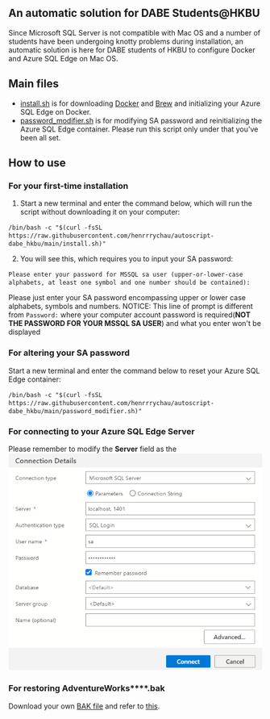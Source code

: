 ## An automatic solution for DABE Students@HKBU

Since Microsoft SQL Server is not compatible with Mac OS and a number of students have been undergoing knotty problems during installation, an automatic solution is here for DABE students of HKBU to configure Docker and Azure SQL Edge on Mac OS.

## Main files

* [install.sh](https://github.com/henrrrychau/autoscript-dabe_hkbu/blob/main/install.sh) is for downloading [Docker](https://www.docker.com/) and [Brew](https://brew.sh/) and initializing your Azure SQL Edge on Docker.
* [password_modifier.sh](https://github.com/henrrrychau/autoscript-dabe_hkbu/blob/main/password_modifier.sh) is for modifying SA password and reinitializing the Azure SQL Edge container. Please run this script only under that you've been all set.


## How to use

### For your first-time installation


1. Start a new terminal and enter the command below, which will run the script without downloading it on your computer:
```
/bin/bash -c "$(curl -fsSL https://raw.githubusercontent.com/henrrrychau/autoscript-dabe_hkbu/main/install.sh)"
```


2. You will see this, which requires you to input your SA password:
```
Please enter your password for MSSQL sa user (upper-or-lower-case alphabets, at least one symbol and one number should be contained):
```
Please just enter your SA password encompassing upper or lower case alphabets, symbols and numbers.
NOTICE: This line of prompt is different from ```Password:``` where your computer account password is required(__NOT THE PASSWORD FOR YOUR MSSQL SA USER__) and what you enter won't be displayed

### For altering your SA password

Start a new terminal and enter the command below to reset your Azure SQL Edge container:
```
/bin/bash -c "$(curl -fsSL https://raw.githubusercontent.com/henrrrychau/autoscript-dabe_hkbu/main/password_modifier.sh)"
```

### For connecting to your Azure SQL Edge Server
Please remember to modify the __Server__ field as the 
![Connection Details](https://github.com/henrrrychau/autoscript-dabe_hkbu/blob/main/azure%20data%20studio%20parameters.png?raw=true)

### For restoring AdventureWorks****.bak
Download your own [BAK file](https://learn.microsoft.com/en-us/sql/samples/adventureworks-install-configure?view=sql-server-ver16&tabs=ssms) and refer to [this](https://learn.microsoft.com/en-us/sql/azure-data-studio/tutorial-backup-restore-sql-server?view=sql-server-ver16).

